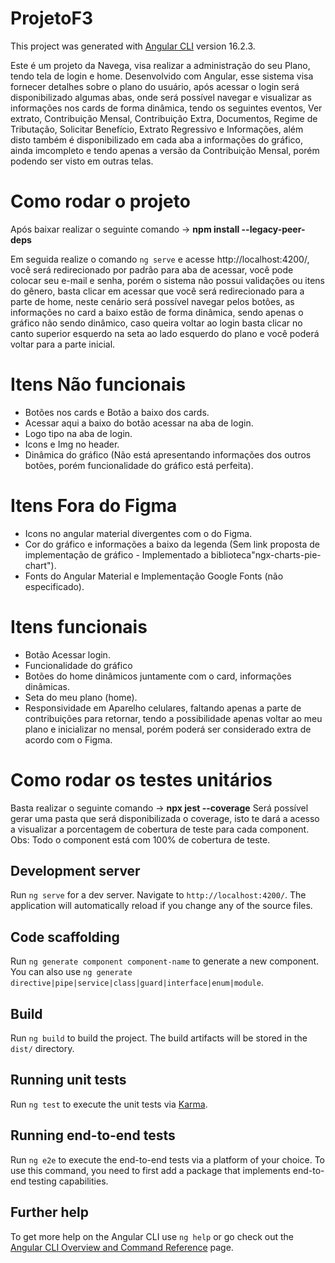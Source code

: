 # ProjetoF3

This project was generated with [Angular CLI](https://github.com/angular/angular-cli) version 16.2.3.


Este é um projeto da Navega, visa realizar a administração do seu Plano, tendo tela de login e home. Desenvolvido com Angular, esse sistema visa fornecer detalhes sobre o plano do usuário, após acessar o login será disponibilizado algumas abas, onde será possível navegar e visualizar as informações nos cards de forma dinâmica, tendo os seguintes eventos, Ver extrato, Contribuição Mensal, Contribuição Extra, Documentos, Regime de Tributação, Solicitar Benefício, Extrato Regressivo e Informações, além disto também é disponibilizado em cada aba a informações do gráfico, ainda imcompleto e tendo apenas a versão da Contribuição Mensal, porém podendo ser visto em outras telas.

# Como rodar o projeto

Após baixar realizar o seguinte comando -> **npm install --legacy-peer-deps**

Em seguida realize o comando `ng serve` e acesse http://localhost:4200/, você será redirecionado por padrão para aba de acessar, você pode colocar seu e-mail e senha, porém o sistema não possui validações ou itens do gênero, basta clicar em acessar que você será redirecionado para a parte de home, neste cenário será possível navegar pelos botões, as informações no card a baixo estão de forma dinâmica, sendo apenas o gráfico não sendo dinâmico, caso queira voltar ao login basta clicar no canto superior esquerdo na seta ao lado esquerdo do plano e você poderá voltar para a parte inicial.

# Itens Não funcionais

- Botões nos cards e Botão a baixo dos cards.
- Acessar aqui a baixo do botão acessar na aba de login.
- Logo tipo na aba de login.
- Icons e Img no header.
- Dinâmica do gráfico (Não está apresentando informações dos outros botões, porém funcionalidade do gráfico está perfeita).

# Itens Fora do Figma

- Icons no angular material divergentes com o do Figma.
- Cor do gráfico e informações a baixo da legenda (Sem link proposta de implementação de gráfico - Implementado a biblioteca"ngx-charts-pie-chart").
- Fonts do Angular Material e Implementação Google Fonts (não especificado).

# Itens funcionais
- Botão Acessar login.
- Funcionalidade do gráfico
- Botões do home dinâmicos juntamente com o card, informações dinâmicas.
- Seta do meu plano (home).
- Responsividade em Aparelho celulares, faltando apenas a parte de contribuições para retornar, tendo a possibilidade apenas voltar ao meu plano e inicializar no mensal, porém poderá ser considerado extra de acordo com o Figma.

# Como rodar os testes unitários

Basta realizar o seguinte comando -> **npx jest --coverage**
Será possível gerar uma pasta que será disponibilizada o coverage, isto te dará a acesso a visualizar a porcentagem de cobertura de teste para cada component.
Obs: Todo o component está com 100% de cobertura de teste.

## Development server

Run `ng serve` for a dev server. Navigate to `http://localhost:4200/`. The application will automatically reload if you change any of the source files.

## Code scaffolding

Run `ng generate component component-name` to generate a new component. You can also use `ng generate directive|pipe|service|class|guard|interface|enum|module`.

## Build

Run `ng build` to build the project. The build artifacts will be stored in the `dist/` directory.

## Running unit tests

Run `ng test` to execute the unit tests via [Karma](https://karma-runner.github.io).

## Running end-to-end tests

Run `ng e2e` to execute the end-to-end tests via a platform of your choice. To use this command, you need to first add a package that implements end-to-end testing capabilities.

## Further help

To get more help on the Angular CLI use `ng help` or go check out the [Angular CLI Overview and Command Reference](https://angular.io/cli) page.
